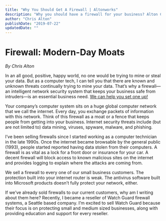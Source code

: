```yaml
---
title: "Why You Should Get A Firewall | Altonworks"
description: "Why you should have a firewall for your business? Alton Computer Solutions provides firewall solutions to protect your business from cyber threats. Our firewalls with VPN offer robust security and secure remote access."
author: "Chris Alton"
publishDate: "2019-07-22"
updatedDate: ""
---
```


# Firewall: Modern-Day Moats

_By Chris Alton_

In an all good, positive, happy world, no one would be trying to mine or steal your data. But as a computer tech, I can tell you that there are known and unknown threats continually trying to mine your data. That’s why a firewall—an intelligent network security system that keeps your business safe from intruders—is an essential business need. [We can help you set one up!](/solutions/firewall)

Your company’s computer system sits on a huge global computer network that we call the internet. Every day, you exchange packets of information with this network. Think of this firewall as a moat or a fence that keeps people from getting into your business. Internet security threats include (but are not limited to) data mining, viruses, spyware, malware, and phishing.

I’ve been selling firewalls since I started working as a computer technician in the late 1990s. Once the internet became browsable by the general public (1993), people started reported having data stolen from their computers. A firewall is as vital as a lock for a front door or insurance for your car. A decent firewall will block access to known malicious sites on the internet and provides logging to explain where the attacks are coming from.

We sell a firewall to every one of our small business customers. The protection built into your internet router is weak. The antivirus software built into Microsoft products doesn’t fully protect your network, either.

If we’ve already sold firewalls to our current customers, why am I writing about them here? Recently, I became a reseller of Watch Guard firewall systems, a Seattle based company. I’m excited to sell Watch Guard because their focus is on protecting small and medium sized businesses, along with providing education and support for every reseller.
